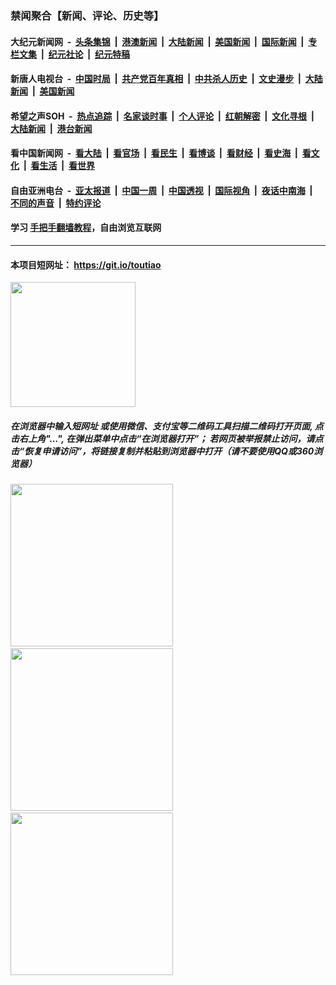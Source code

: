 ### 禁闻聚合【新闻、评论、历史等】

#### 大纪元新闻网 &nbsp;-&nbsp; [头条集锦](indexes/E头条集锦.md?t=03031602) &nbsp;|&nbsp; [港澳新闻](indexes/E港澳新闻.md?t=03031602)  &nbsp;|&nbsp; [大陆新闻](indexes/E大陆新闻.md?t=03031602) &nbsp;|&nbsp; [美国新闻](indexes/E美国新闻.md?t=03031602) &nbsp;|&nbsp; [国际新闻](indexes/E国际新闻.md?t=03031602) &nbsp;|&nbsp; [专栏文集](indexes/E专栏文集.md?t=03031602) &nbsp;|&nbsp; [纪元社论](indexes/E纪元社论.md?t=03031602) &nbsp;|&nbsp; [纪元特稿](indexes/E纪元特稿.md?t=03031602) 

#### 新唐人电视台 &nbsp;-&nbsp; [中国时局](indexes/N中国时局.md?t=03031602) &nbsp;|&nbsp; [共产党百年真相](indexes/N共产党百年真相.md?t=03031602) &nbsp;|&nbsp; [中共杀人历史](indexes/N中共杀人历史.md?t=03031602) &nbsp;|&nbsp; [文史漫步](indexes/N文史漫步.md?t=03031602) &nbsp;|&nbsp; [大陆新闻](indexes/N大陆新闻.md?t=03031602) &nbsp;|&nbsp; [美国新闻](indexes/N美国新闻.md?t=03031602)

#### 希望之声SOH &nbsp;-&nbsp; [热点追踪](indexes/H热点追踪.md?t=03031602) &nbsp;|&nbsp; [名家谈时事](indexes/H名家谈时事.md?t=03031602) &nbsp;|&nbsp; [个人评论](indexes/H个人评论.md?t=03031602)  &nbsp;|&nbsp; [红朝解密](indexes/H红朝解密.md?t=03031602) &nbsp;|&nbsp; [文化寻根](indexes/H文化寻根.md?t=03031602) &nbsp;|&nbsp; [大陆新闻](indexes/H大陆新闻.md?t=03031602) &nbsp;|&nbsp; [港台新闻](indexes/H港台新闻.md?t=03031602)

#### 看中国新闻网 &nbsp;-&nbsp; [看大陆](indexes/S看大陆.md?t=03031602) &nbsp;|&nbsp; [看官场](indexes/S看官场.md?t=03031602) &nbsp;|&nbsp; [看民生](indexes/S看民生.md?t=03031602)  &nbsp;|&nbsp; [看博谈](indexes/S看博谈.md?t=03031602) &nbsp;|&nbsp; [看财经](indexes/S看财经.md?t=03031602) &nbsp;|&nbsp; [看史海](indexes/S看史海.md?t=03031602) &nbsp;|&nbsp; [看文化](indexes/S看文化.md?t=03031602) &nbsp;|&nbsp; [看生活](indexes/S看生活.md?t=03031602) &nbsp;|&nbsp; [看世界](indexes/S看世界.md?t=03031602)

#### 自由亚洲电台 &nbsp;-&nbsp; [亚太报道](indexes/R亚太报道.md?t=03031602) &nbsp;|&nbsp; [中国一周](indexes/R中国一周.md?t=03031602) &nbsp;|&nbsp; [中国透视](indexes/R中国透视.md?t=03031602)  &nbsp;|&nbsp; [国际视角](indexes/R国际视角.md?t=03031602) &nbsp;|&nbsp; [夜话中南海](indexes/R夜话中南海.md?t=03031602) &nbsp;|&nbsp; [不同的声音](indexes/R不同的声音.md?t=03031602) &nbsp;|&nbsp; [特约评论](indexes/R特约评论.md?t=03031602)

#### 学习 [手把手翻墙教程](https://github.com/gfw-breaker/guides/wiki)，自由浏览互联网

----

#### 本项目短网址： https://git.io/toutiao
<img src="https://raw.githubusercontent.com/gfw-breaker/banned-news/master/scripts/img/qr.png" width="200px"/>  

##### 在浏览器中输入短网址 或使用微信、支付宝等二维码工具扫描二维码打开页面, 点击右上角"...", 在弹出菜单中点击“在浏览器打开”； 若网页被举报禁止访问，请点击“恢复申请访问”，将链接复制并粘贴到浏览器中打开（请不要使用QQ或360浏览器）

<img src="https://raw.githubusercontent.com/gfw-breaker/banned-news/master/scripts/img/1.png" width="260px"/> &nbsp; <img src="https://raw.githubusercontent.com/gfw-breaker/banned-news/master/scripts/img/2.png" width="260px"/> &nbsp; <img src="https://raw.githubusercontent.com/gfw-breaker/banned-news/master/scripts/img/3.png" width="260px"/>
